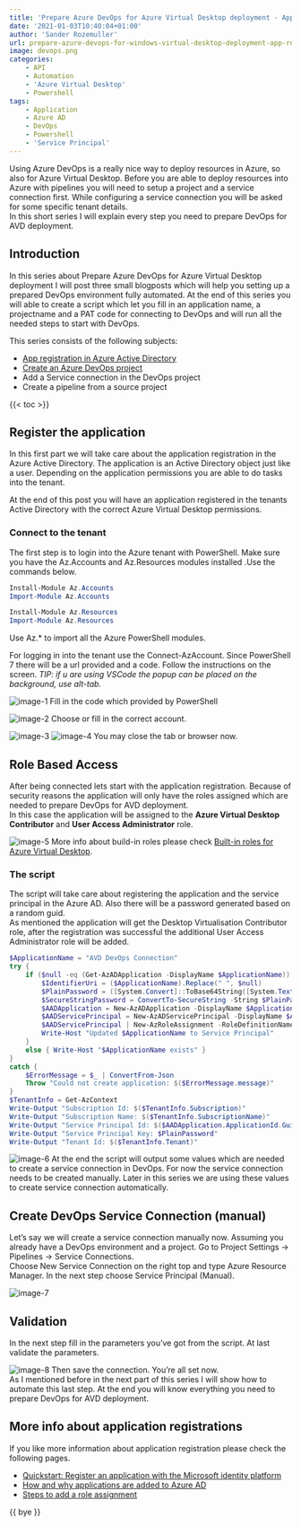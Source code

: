 ```yaml
---
title: 'Prepare Azure DevOps for Azure Virtual Desktop deployment - App registration'
date: '2021-01-03T10:40:04+01:00'
author: 'Sander Rozemuller'
url: prepare-azure-devops-for-windows-virtual-desktop-deployment-app-registration
image: devops.png
categories:
    - API
    - Automation
    - 'Azure Virtual Desktop'
    - Powershell
tags:
    - Application
    - Azure AD
    - DevOps
    - Powershell
    - 'Service Principal'
---
```


Using Azure DevOps is a really nice way to deploy resources in Azure, so also for Azure Virtual Desktop. Before you are able to deploy resources into Azure with pipelines you will need to setup a project and a service connection first. While configuring a service connection you will be asked for some specific tenant details.   
In this short series I will explain every step you need to prepare DevOps for AVD deployment.

## Introduction

In this series about Prepare Azure DevOps for Azure Virtual Desktop deployment I will post three small blogposts which will help you setting up a prepared DevOps environment fully automated. At the end of this series you will able to create a script which let you fill in an application name, a projectname and a PAT code for connecting to DevOps and will run all the needed steps to start with DevOps.

This series consists of the following subjects:

- [App registration in Azure Active Directory](https://www.rozemuller.com/prepare-azure-devops-for-azure-virtual-desktop-deployment-app-registration/)
- [Create an Azure DevOps project](https://www.rozemuller.com/prepare-azure-devops-for-azure-virtual-desktop-deployment-create-devops-project/)
- Add a Service connection in the DevOps project
- Create a pipeline from a source project

{{< toc >}}

## Register the application

In this first part we will take care about the application registration in the Azure Active Directory. The application is an Active Directory object just like a user. Depending on the application permissions you are able to do tasks into the tenant.

At the end of this post you will have an application registered in the tenants Active Directory with the correct Azure Virtual Desktop permissions.

### Connect to the tenant

The first step is to login into the Azure tenant with PowerShell. Make sure you have the Az.Accounts and Az.Resources modules installed .Use the commands below.

```powershell
Install-Module Az.Accounts
Import-Module Az.Accounts

Install-Module Az.Resources
Import-Module Az.Resources
```

Use Az.\* to import all the Azure PowerShell modules.

For logging in into the tenant use the Connect-AzAccount. Since PowerShell 7 there will be a url provided and a code. Follow the instructions on the screen. *TIP: if u are using VSCode the popup can be placed on the background, use alt-tab.*

![image-1](image-1.png)
Fill in the code which provided by PowerShell

![image-2](image-2.png)
Choose or fill in the correct account.

![image-3](image-3.png)
![image-4](image-4.png)
You may close the tab or browser now.

## Role Based Access

After being connected lets start with the application registration. Because of security reasons the application will only have the roles assigned which are needed to prepare DevOps for AVD deployment.  
In this case the application will be assigned to the **Azure Virtual Desktop Contributor** and **User Access Administrator** role.

![image-5](image-5.png)
More info about build-in roles please check [Built-in roles for Azure Virtual Desktop](https://docs.microsoft.com/en-us/azure/virtual-desktop/rbac).

### The script

The script will take care about registering the application and the service principal in the Azure AD. Also there will be a password generated based on a random guid.  
As mentioned the application will get the Desktop Virtualisation Contributor role, after the registration was successful the additional User Access Administrator role will be added.

```powershell
$ApplicationName = "AVD DevOps Connection"
try {
    if ($null -eq (Get-AzADApplication -DisplayName $ApplicationName)) {
        $IdentifierUri = ($ApplicationName).Replace(" ", $null)
        $PlainPassword = ([System.Convert]::ToBase64String([System.Text.Encoding]::UTF8.GetBytes((New-Guid)))) + "="
        $SecureStringPassword = ConvertTo-SecureString -String $PlainPassword -AsPlainText -Force
        $AADApplication = New-AzADApplication -DisplayName $ApplicationName -IdentifierUris "http://$IdentifierUri" -Password $SecureStringPassword
        $AADServicePrincipal = New-AzADServicePrincipal -DisplayName $ApplicationName -Role "Desktop Virtualization Contributor" -ApplicationId $AADApplication.applicationId
        $AADServicePrincipal | New-AzRoleAssignment -RoleDefinitionName "User Access Administrator"
        Write-Host "Updated $ApplicationName to Service Principal"  
    }
    else { Write-Host "$ApplicationName exists" }
}
catch {
    $ErrorMessage = $_ | ConvertFrom-Json
    Throw "Could not create application: $($ErrorMessage.message)"
}
$TenantInfo = Get-AzContext
Write-Output "Subscription Id: $($TenantInfo.Subscription)"
Write-Output "Subscription Name: $($TenantInfo.SubscriptionName)"
Write-Output "Service Principal Id: $($AADApplication.ApplicationId.Guid)"
Write-Output "Service Principal Key: $PlainPassword"
Write-Output "Tenant Id: $($TenantInfo.Tenant)"
```

![image-6](image-6.png)
At the end the script will output some values which are needed to create a service connection in DevOps. For now the service connection needs to be created manually. Later in this series we are using these values to create service connection automatically.

## Create DevOps Service Connection (manual)

Let’s say we will create a service connection manually now. Assuming you already have a DevOps environment and a project. Go to Project Settings -&gt; Pipelines -&gt; Service Connections.   
Choose New Service Connection on the right top and type Azure Resource Manager. In the next step choose Service Principal (Manual).

![image-7](image-7.png)
## Validation

In the next step fill in the parameters you’ve got from the script. At last validate the parameters.

![image-8](image-8.png)
Then save the connection. You’re all set now.  
As I mentioned before in the next part of this series I will show how to automate this last step. At the end you will know everything you need to prepare DevOps for AVD deployment.

## More info about application registrations

If you like more information about application registration please check the following pages.

- [Quickstart: Register an application with the Microsoft identity platform](https://docs.microsoft.com/en-us/azure/active-directory/develop/quickstart-register-app)
- [How and why applications are added to Azure AD](https://docs.microsoft.com/nl-nl/azure/active-directory/develop/active-directory-how-applications-are-added)
- [Steps to add a role assignment](https://docs.microsoft.com/nl-nl/azure/role-based-access-control/role-assignments-steps)

{{ bye }}